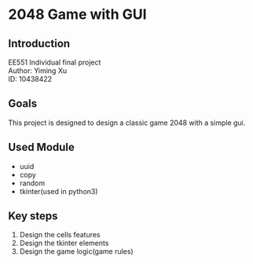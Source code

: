 2048 Game with GUI
===
## Introduction

EE551 Individual final project <br>
Author: Yiming Xu<br>
ID: 10438422<br>

## Goals

This project is designed to design a classic game 2048 with a simple gui. 

## Used Module
- uuid
- copy
- random
- tkinter(used in python3)

## Key steps

1. Design the cells features
2. Design the tkinter elements
3. Design the game logic(game rules)



